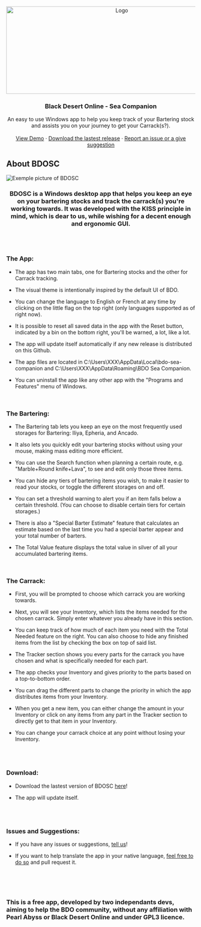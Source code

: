 <!-- PROJECT LOGO -->
<br />
<p align="center">
  <a href="https://github.com/Makpptfox/BDO-Sea-Companion">
    <img src="https://i.imgur.com/jzt7IjQ.png" alt="Logo" width="600" height="233">
  </a>

  <h3 align="center">Black Desert Online - Sea Companion</h3>

  <p align="center">
    An easy to use Windows app to help you keep track of your Bartering stock and assists you on your journey to get your Carrack(s?).
    <br />
    <br />
    <a href="TODO">View Demo</a>
    ·
    <a href="https://github.com/Makpptfox/BDO-Sea-Companion/releases/latest">Download the lastest release</a>
    ·
    <a href="https://github.com/Makpptfox/BDO-Sea-Companion/issues">Report an issue or a give suggestion</a>
  </p>
</p>

<!-- ABOUT THE PROJECT -->
## About BDOSC

![Exemple picture of BDOSC](TODO)

<h3 align="center">BDOSC is a Windows desktop app that helps you keep an eye on your bartering stocks and track the carrack(s) you're working towards. It was developed with the KISS principle in mind, which is dear to us, while wishing for a decent enough and ergonomic GUI.</h3>

<br />
<br />

### The App:

* The app has two main tabs, one for Bartering stocks and the other for Carrack tracking.

* The visual theme is intentionally inspired by the default UI of BDO.

* You can change the language to English or French at any time by clicking on the little flag on the top right (only languages supported as of right now).

* It is possible to reset all saved data in the app with the Reset button, indicated by a bin on the bottom right, you'll be warned, a lot, like a lot.

* The app will update itself automatically if any new release is distributed on this Github.

* The app files are located in C:\Users\XXX\AppData\Local\bdo-sea-companion and C:\Users\XXX\AppData\Roaming\BDO Sea Companion.

* You can uninstall the app like any other app with the "Programs and Features" menu of Windows.

<br />

### The Bartering:

* The Bartering tab lets you keep an eye on the most frequently used storages for Bartering: Iliya, Epheria, and Ancado.

* It also lets you quickly edit your bartering stocks without using your mouse, making mass editing more efficient.

* You can use the Search function when planning a certain route, e.g. "Marble+Round knife+Lava", to see and edit only those three items.

* You can hide any tiers of bartering items you wish, to make it easier to read your stocks, or toggle the different storages on and off.

* You can set a threshold warning to alert you if an item falls below a certain threshold. (You can choose to disable certain tiers for certain storages.)

* There is also a "Special Barter Estimate" feature that calculates an estimate based on the last time you had a special barter appear and your total number of barters.

* The Total Value feature displays the total value in silver of all your accumulated bartering items.

<br />

### The Carrack:

* First, you will be prompted to choose which carrack you are working towards.

* Next, you will see your Inventory, which lists the items needed for the chosen carrack. Simply enter whatever you already have in this section.

* You can keep track of how much of each item you need with the Total Needed feature on the right. You can also choose to hide any finished items from the list by checking the box on top of said list.

* The Tracker section shows you every parts for the carrack you have chosen and what is specifically needed for each part.

* The app checks your Inventory and gives priority to the parts based on a top-to-bottom order.

* You can drag the different parts to change the priority in which the app distributes items from your Inventory.

* When you get a new item, you can either change the amount in your Inventory or click on any items from any part in the Tracker section to directly get to that item in your Inventory.

* You can change your carrack choice at any point without losing your Inventory.


<br />
<br />

### Download:

* Download the lastest version of BDOSC <a href="https://github.com/Makpptfox/BDO-Sea-Companion/releases/latest">here</a>!

* The app will update itself.

<br />
<br />

### Issues and Suggestions:

* If you have any issues or suggestions, <a href="https://github.com/Makpptfox/BDO-Sea-Companion/issues">tell us</a>!

* If you want to help translate the app in your native language, <a href="https://github.com/Makpptfox/BDO-Sea-Companion/tree/main/assets/xml/lang">feel free to do so</a> and pull request it.
<br />
<br />
<br />

### This is a free app, developed by two independants devs, aiming to help the BDO community, without any affiliation with Pearl Abyss or Black Desert Online and under GPL3 licence.
